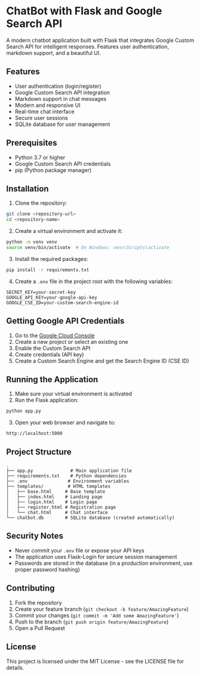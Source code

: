 # ChatBot with Flask and Google Search API

A modern chatbot application built with Flask that integrates Google Custom Search API for intelligent responses. Features user authentication, markdown support, and a beautiful UI.

## Features

- User authentication (login/register)
- Google Custom Search API integration
- Markdown support in chat messages
- Modern and responsive UI
- Real-time chat interface
- Secure user sessions
- SQLite database for user management

## Prerequisites

- Python 3.7 or higher
- Google Custom Search API credentials
- pip (Python package manager)

## Installation

1. Clone the repository:
```bash
git clone <repository-url>
cd <repository-name>
```

2. Create a virtual environment and activate it:
```bash
python -m venv venv
source venv/bin/activate  # On Windows: venv\Scripts\activate
```

3. Install the required packages:
```bash
pip install -r requirements.txt
```

4. Create a `.env` file in the project root with the following variables:
```
SECRET_KEY=your-secret-key
GOOGLE_API_KEY=your-google-api-key
GOOGLE_CSE_ID=your-custom-search-engine-id
```

## Getting Google API Credentials

1. Go to the [Google Cloud Console](https://console.cloud.google.com/)
2. Create a new project or select an existing one
3. Enable the Custom Search API
4. Create credentials (API key)
5. Create a Custom Search Engine and get the Search Engine ID (CSE ID)

## Running the Application

1. Make sure your virtual environment is activated
2. Run the Flask application:
```bash
python app.py
```

3. Open your web browser and navigate to:
```
http://localhost:5000
```

## Project Structure

```
.
├── app.py              # Main application file
├── requirements.txt    # Python dependencies
├── .env               # Environment variables
├── templates/         # HTML templates
│   ├── base.html     # Base template
│   ├── index.html    # Landing page
│   ├── login.html    # Login page
│   ├── register.html # Registration page
│   └── chat.html     # Chat interface
└── chatbot.db        # SQLite database (created automatically)
```

## Security Notes

- Never commit your `.env` file or expose your API keys
- The application uses Flask-Login for secure session management
- Passwords are stored in the database (in a production environment, use proper password hashing)

## Contributing

1. Fork the repository
2. Create your feature branch (`git checkout -b feature/AmazingFeature`)
3. Commit your changes (`git commit -m 'Add some AmazingFeature'`)
4. Push to the branch (`git push origin feature/AmazingFeature`)
5. Open a Pull Request

## License

This project is licensed under the MIT License - see the LICENSE file for details. 